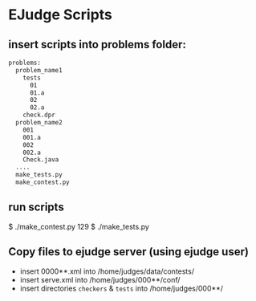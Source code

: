 # EJudge Scripts

## insert scripts into problems folder:
```bash
problems:
  problem_name1
    tests
      01
      01.a
      02
      02.a
    check.dpr
  problem_name2
    001
    001.a
    002
    002.a
    Check.java
  ....
  make_tests.py
  make_contest.py
```

## run scripts
$ ./make_contest.py 129
$ ./make_tests.py

## Copy files to ejudge server (using ejudge user)
- insert 0000**.xml into /home/judges/data/contests/
- insert serve.xml into /home/judges/000**/conf/
- insert directories `checkers` & `tests` into /home/judges/000**/
